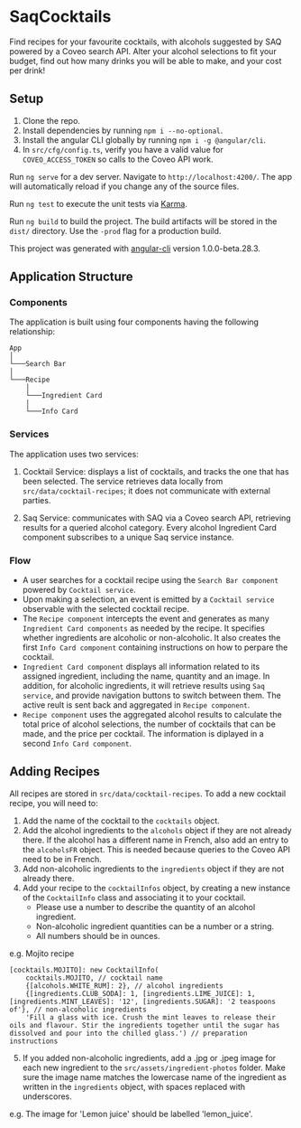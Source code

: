 # SaqCocktails

Find recipes for your favourite cocktails, with alcohols suggested by SAQ powered by a Coveo search API. Alter your alcohol selections to fit your budget, find out how many drinks you will be able to make, and your cost per drink!

## Setup

1. Clone the repo.
2. Install dependencies by running `npm i --no-optional`.
3. Install the angular CLI globally by running `npm i -g @angular/cli`.
4. In `src/cfg/config.ts`, verify you have a valid value for `COVEO_ACCESS_TOKEN` so calls to the Coveo API work.

Run `ng serve` for a dev server. Navigate to `http://localhost:4200/`. The app will automatically reload if you change any of the source files.

Run `ng test` to execute the unit tests via [Karma](https://karma-runner.github.io).

Run `ng build` to build the project. The build artifacts will be stored in the `dist/` directory. Use the `-prod` flag for a production build.

This project was generated with [angular-cli](https://github.com/angular/angular-cli) version 1.0.0-beta.28.3.

## Application Structure

### Components

The application is built using four components having the following relationship:

```
App
│
└───Search Bar
│
└───Recipe
    │
	└───Ingredient Card
	│
	└───Info Card
```

### Services

The application uses two services:

1. Cocktail Service: displays a list of cocktails, and tracks the one that has been selected. The service retrieves data locally from `src/data/cocktail-recipes`; it  does not communicate with external parties.

2. Saq Service: communicates with SAQ via a Coveo search API, retrieving results for a queried alcohol category. Every alcohol Ingredient Card component subscribes to a unique Saq service instance.

### Flow

- A user searches for a cocktail recipe using the `Search Bar component` powered by `Cocktail service`.
- Upon making a selection, an event is emitted by a `Cocktail service` observable with the selected cocktail recipe.
- The `Recipe component` intercepts the event and generates as many `Ingredient Card components` as needed by the recipe. It specifies whether ingredients are alcoholic or non-alcoholic. It also creates the first `Info Card component` containing instructions on how to perpare the cocktail.
- `Ingredient Card component` displays all information related to its assigned ingredient, including the name, quantity and an image. In addition, for alcoholic ingredients, it will retrieve results using `Saq service`, and provide navigation buttons to switch between them. The active reult is sent back and aggregated in `Recipe component`.
- `Recipe component` uses the aggregated alcohol results to calculate the total price of alcohol selections, the number of cocktails that can be made, and the price per cocktail. The information is diplayed in a second `Info Card component`.

## Adding Recipes

All recipes are stored in `src/data/cocktail-recipes`. To add a new cocktail recipe, you will need to:

1. Add the name of the cocktail to the `cocktails` object.
2. Add the alcohol ingredients to the `alcohols` object if they are not already there. If the alcohol has a different name in French, also add an entry to the `alcoholsFR` object. This is needed because queries to the Coveo API need to be in French.
3. Add non-alcoholic ingredients to the `ingredients` object if they are not already there.
4. Add your recipe to the `cocktailInfos` object, by creating a new instance of the `CocktailInfo` class and associating it to your cocktail.
	- Please use a number to describe the quantity of an alcohol ingredient.
	- Non-alcoholic ingredient quantities can be a number or a string.
	- All numbers should be in ounces.

e.g. Mojito recipe

	[cocktails.MOJITO]: new CocktailInfo(
		cocktails.MOJITO, // cocktail name
		{[alcohols.WHITE_RUM]: 2}, // alcohol ingredients
		{[ingredients.CLUB_SODA]: 1, [ingredients.LIME_JUICE]: 1,  [ingredients.MINT_LEAVES]: '12', [ingredients.SUGAR]: '2 teaspoons of'}, // non-alcoholic ingredients
		'Fill a glass with ice. Crush the mint leaves to release their oils and flavour. Stir the ingredients together until the sugar has dissolved and pour into the chilled glass.') // preparation instructions

5. If you added non-alcoholic ingredients, add a .jpg or .jpeg image for each new ingredient to the `src/assets/ingredient-photos` folder. Make sure the image name matches the lowercase name of the ingredient as written in the `ingredients` object, with spaces replaced with underscores.

e.g. The image for 'Lemon juice' should be labelled 'lemon_juice'.
